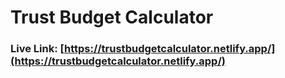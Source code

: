# Trust Budget Calculator

### Live Link: [https://trustbudgetcalculator.netlify.app/](https://trustbudgetcalculator.netlify.app/)
